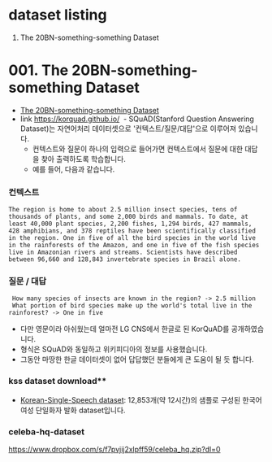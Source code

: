 # dataset listing
001. The 20BN-something-something Dataset

# 001. The 20BN-something-something Dataset
 - [The 20BN-something-something Dataset](https://20bn.com/datasets/something-something/v2?fbclid=IwAR1tqL9dkZer-tlPSor2myI-4KLsvdOqTjuNQUGrjL7iIHMCUq-Mfxhda5w)
 - link https://korquad.github.io/
 - SQuAD(Stanford Question Answering Dataset)는 자연어처리 데이터셋으로 '컨텍스트/질문/대답'으로 이루어져 있습니다.
   - 컨텍스트와 질문이 하나의 입력으로 들어가면 컨텍스트에서 질문에 대한 대답을 찾아 출력하도록 학습합니다. 
   - 예를 들어, 다음과 같습니다.

### 컨텍스트
```text
The region is home to about 2.5 million insect species, tens of thousands of plants, and some 2,000 birds and mammals. To date, at least 40,000 plant species, 2,200 fishes, 1,294 birds, 427 mammals, 428 amphibians, and 378 reptiles have been scientifically classified in the region. One in five of all the bird species in the world live in the rainforests of the Amazon, and one in five of the fish species live in Amazonian rivers and streams. Scientists have described between 96,660 and 128,843 invertebrate species in Brazil alone.
```

### 질문 / 대답 
```text
 How many species of insects are known in the region? -> 2.5 million
 What portion of bird species make up the world's total live in the rainforest? -> One in five
```
  - 다만 영문이라 아쉬웠는데 얼마전 LG CNS에서 한글로 된 KorQuAD를 공개하였습니다.
  - 형식은 SQuAD와 동일하고 위키피디아의 정보를 사용했습니다. 
  - 그동안 마땅한 한글 데이터셋이 없어 답답했던 분들에게 큰 도움이 될 듯 합니다.
### kss dataset download**
* [Korean-Single-Speech dataset](https://www.kaggle.com/bryanpark/korean-single-speaker-speech-dataset): 12,853개(약 12시간)의 샘플로 구성된 한국어 여성 단일화자 발화 dataset입니다.

### celeba-hq-dataset
https://www.dropbox.com/s/f7pvjij2xlpff59/celeba_hq.zip?dl=0
